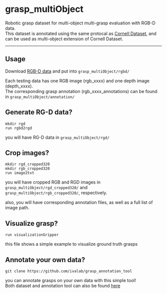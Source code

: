 # grasp_multiObject

Robotic grasp dataset for multi-object multi-grasp evaluation with RGB-D data.   
This dataset is annotated using the same protocal as [Cornell Dataset](http://pr.cs.cornell.edu/grasping/rect_data/data.php), and can be used as multi-object extension of Cornell Dataset.  

------------------------------

## Usage
Download [RGB-D data](https://www.dropbox.com/s/hrox34p9ymw8jv7/rgbd.tar.gz?dl=0) and put into `grasp_multiObject/rgbd/`  

Each testing data has one RGB image (rgb_xxxx) and one depth image (depth_xxxx).   
The corresponding grasp annotation (rgb_xxxx_annotations) can be found in `grasp_multiObject/annotation/` 

## Generate RG-D data?
```
mkdir rgd
run rgbd2rgd
```

you will have RG-D data in `grasp_multiObject/rgd/`

## Crop images?
```
mkdir rgd_cropped320
mkdir rgb_cropped320
run image2txt
```

you will have cropped RGB and RGD images in `grasp_multiObject/rgd_cropped320/` and `grasp_multiObject/rgb_cropped320/`, respectively.

also, you will have corresponding annotation files, as well as a full list of image path.

## Visualize grasp?
```
run visualizationGripper
```
this file shows a simple example to visualize ground truth grasps


## Annotate your own data?
```
git clone https://github.com/ivalab/grasp_annotation_tool
```

you can annotate grasps on your own data with this simple tool!  
Both dataset and annotation tool can also be found [here](https://www.dropbox.com/s/cwko0qubmqoxehb/multiObj_multiGrasp.tar.gz?dl=0)





